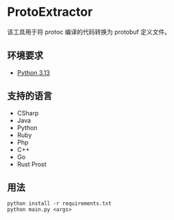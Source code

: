 # ProtoExtractor

该工具用于将 protoc 编译的代码转换为 protobuf 定义文件。

## 环境要求
- [Python 3.13](https://www.python.org/)

## 支持的语言
- CSharp
- Java
- Python
- Ruby
- Php
- C++
- Go
- Rust Prost

## 用法
```
python install -r requirements.txt
python main.py <args>
```